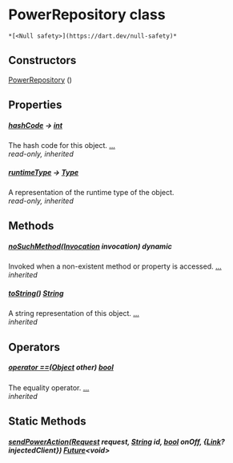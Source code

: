 


# PowerRepository class






    *[<Null safety>](https://dart.dev/null-safety)*






## Constructors

[PowerRepository](../yonomi-sdk/PowerRepository/PowerRepository.md) ()

    


## Properties

##### [hashCode](https://api.flutter.dev/flutter/dart-core/Object/hashCode.html) &#8594; [int](https://api.flutter.dev/flutter/dart-core/int-class.html)



The hash code for this object. [...](https://api.flutter.dev/flutter/dart-core/Object/hashCode.html)  
_read-only, inherited_



##### [runtimeType](https://api.flutter.dev/flutter/dart-core/Object/runtimeType.html) &#8594; [Type](https://api.flutter.dev/flutter/dart-core/Type-class.html)



A representation of the runtime type of the object.   
_read-only, inherited_




## Methods

##### [noSuchMethod](https://api.flutter.dev/flutter/dart-core/Object/noSuchMethod.html)([Invocation](https://api.flutter.dev/flutter/dart-core/Invocation-class.html) invocation) dynamic



Invoked when a non-existent method or property is accessed. [...](https://api.flutter.dev/flutter/dart-core/Object/noSuchMethod.html)  
_inherited_



##### [toString](https://api.flutter.dev/flutter/dart-core/Object/toString.html)() [String](https://api.flutter.dev/flutter/dart-core/String-class.html)



A string representation of this object. [...](https://api.flutter.dev/flutter/dart-core/Object/toString.html)  
_inherited_




## Operators

##### [operator ==](https://api.flutter.dev/flutter/dart-core/Object/operator_equals.html)([Object](https://api.flutter.dev/flutter/dart-core/Object-class.html) other) [bool](https://api.flutter.dev/flutter/dart-core/bool-class.html)



The equality operator. [...](https://api.flutter.dev/flutter/dart-core/Object/operator_equals.html)  
_inherited_





## Static Methods

##### [sendPowerAction](../yonomi-sdk/PowerRepository/sendPowerAction.md)([Request](../yonomi-sdk/Request-class.md) request, [String](https://api.flutter.dev/flutter/dart-core/String-class.html) id, [bool](https://api.flutter.dev/flutter/dart-core/bool-class.html) onOff, {[Link](https://pub.dev/documentation/gql_link/0.4.0/link/Link-class.html)? injectedClient}) [Future](https://api.flutter.dev/flutter/dart-async/Future-class.html)&lt;void>



   










